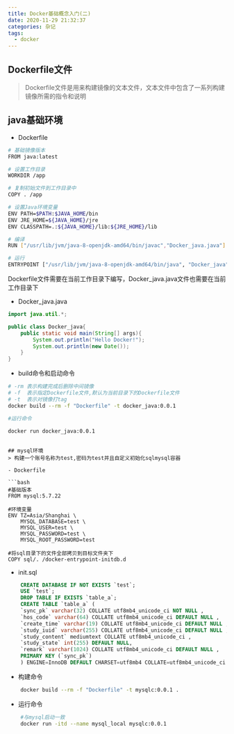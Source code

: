 ```yaml
---
title: Docker基础概念入门(二)
date: 2020-11-29 21:32:37
categories: 杂记
tags:
  - docker
---
```


## Dockerfile文件

> Dockerfile文件是用来构建镜像的文本文件，文本文件中包含了一系列构建镜像所需的指令和说明

## java基础环境

- Dockerfile

```bash
# 基础镜像版本
FROM java:latest

# 设置工作目录
WORKDIR /app

# 复制初始文件到工作目录中
COPY . /app

# 设置Java环境变量
ENV PATH=$PATH:$JAVA_HOME/bin
ENV JRE_HOME=${JAVA_HOME}/jre
ENV CLASSPATH=.:${JAVA_HOME}/lib:${JRE_HOME}/lib

# 编译
RUN ["/usr/lib/jvm/java-8-openjdk-amd64/bin/javac","Docker_java.java"]

# 运行
ENTRYPOINT ["/usr/lib/jvm/java-8-openjdk-amd64/bin/java", "Docker_java"]
```

Dockerfile文件需要在当前工作目录下编写，Docker_java.java文件也需要在当前工作目录下

- Docker_java.java
```java
import java.util.*;

public class Docker_java{
    public static void main(String[] args){
        System.out.println("Hello Docker!");
        System.out.println(new Date());
    }
}
```

- build命令和启动命令

```bash
# -rm 表示构建完成后删除中间镜像
# -f  表示指定Dockerfile文件,默认为当前目录下的Dockerfile文件 
# -t  表示对镜像打tag
docker build --rm -f "Dockerfile" -t docker_java:0.0.1

#运行命令
```
    docker run docker_java:0.0.1
```

## mysql环境
> 构建一个账号名称为test,密码为test并且自定义初始化sqlmysql容器

- Dockerfile

```bash
#基础版本
FROM mysql:5.7.22

#环境变量
ENV TZ=Asia/Shanghai \
    MYSQL_DATABASE=test \
    MYSQL_USER=test \
    MYSQL_PASSWORD=test \
    MYSQL_ROOT_PASSWORD=test

#将sql目录下的文件全部拷贝到目标文件夹下
COPY sql/. /docker-entrypoint-initdb.d
```

- init.sql

```sql
    CREATE DATABASE IF NOT EXISTS `test`;
    USE `test`;
    DROP TABLE IF EXISTS `table_a`;
    CREATE TABLE `table_a` (
    `sync_pk` varchar(32) COLLATE utf8mb4_unicode_ci NOT NULL ,
    `hos_code` varchar(64) COLLATE utf8mb4_unicode_ci DEFAULT NULL ,
    `create_time` varchar(19) COLLATE utf8mb4_unicode_ci DEFAULT NULL ,
    `study_iuid` varchar(255) COLLATE utf8mb4_unicode_ci DEFAULT NULL ,
    `study_content` mediumtext COLLATE utf8mb4_unicode_ci ,
    `study_state` int(255) DEFAULT NULL,
    `remark` varchar(1024) COLLATE utf8mb4_unicode_ci DEFAULT NULL ,
    PRIMARY KEY (`sync_pk`)
    ) ENGINE=InnoDB DEFAULT CHARSET=utf8mb4 COLLATE=utf8mb4_unicode_ci ;
```

- 构建命令

```bash
    docker build --rm -f "Dockerfile" -t mysqlc:0.0.1 .
```

- 运行命令
```bash
    #与mysql启动一致
    docker run -itd --name mysql_local mysqlc:0.0.1 
```